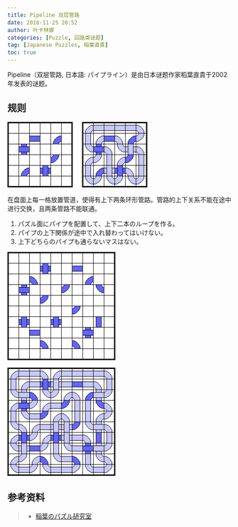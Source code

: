 ```yaml
---
title: Pipeline 双层管路
date: 2018-11-25 20:52
author: 叶卡林娜
categories: [Puzzle, 回路类谜题]
tag: [Japanese Puzzles, 稲葉直貴]
toc: true
---
```


Pipeline（双层管路, 日本語:  パイプライン）是由日本谜题作家稻葉直貴于2002年发表的谜题。

## 规则

![Pipeline 小型例题，作者：稲葉直貴](/images/pipeline.png)

在盘面上每一格放置管道，使得有上下两条环形管路。管路的上下关系不能在途中进行交换，且两条管路不能联通。

1. パズル面にパイプを配置して、上下二本のループを作る。
2. パイプの上下関係が途中で入れ替わってはいけない。
3. 上下どちらのパイプも通らないマスはない。

![Pipeline 例题，作者：稲葉直貴](/images/pipeline_e.png)

![Pipeline 例题解答](/images/pipeline_a.png)

## 参考资料

> - [稲葉のパズル研究室](http://inabapuzzle.com/honkaku/pipe.html)